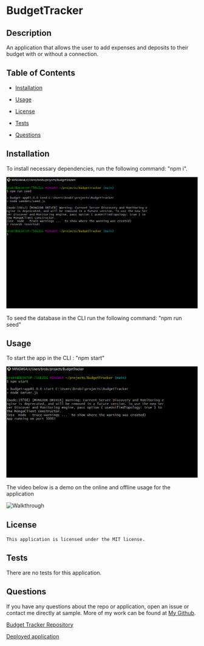 # BudgetTracker

## Description
An application that allows the user to add expenses and deposits to their budget with or without a connection.


  ## Table of Contents
  
  * [Installation](#installation)
  
  * [Usage](#usage)
  
  * [License](#license)

  * [Tests](#tests)
  
  * [Questions](#questions)
  
  ## Installation
  
  To install necessary dependencies, run the following command: "npm i".

  ![Npm](img/runseed.PNG)

  To seed the database in the CLI run the following command: "npm run seed"
  
  ## Usage

To start the app in the CLI : "npm start"  

![NpmStart](img/npmstart.PNG)


The video below is a demo on the online and offline usage for the application

![Walkthrough](img/BudgetWalkthrough.gif)


  

  ## License
    
    This application is licensed under the MIT license.
    

  ## Tests
  
  There are no tests for this application.
  
      
  ## Questions  

  If you have any questions about the repo or application, open an issue or contact me directly at sample. More of my work can be found at [My Github](https://github.com/brob92993).

  [Budget Tracker Repository](https://github.com/brob92993/BudgetTracker.git)

  
  [Deployed application]()